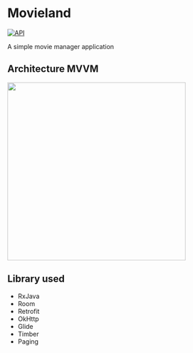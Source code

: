 # Movieland
[![API](https://img.shields.io/badge/API-19%2B-brightgreen.svg?style=flat)](https://android-arsenal.com/api?level=19) 

A simple movie manager application

## Architecture MVVM
<img src="https://developer.android.com/topic/libraries/architecture/images/final-architecture.png" width="400">

## Library used
*   RxJava
*   Room
*   Retrofit
*   OkHttp
*   Glide
*   Timber
*   Paging
